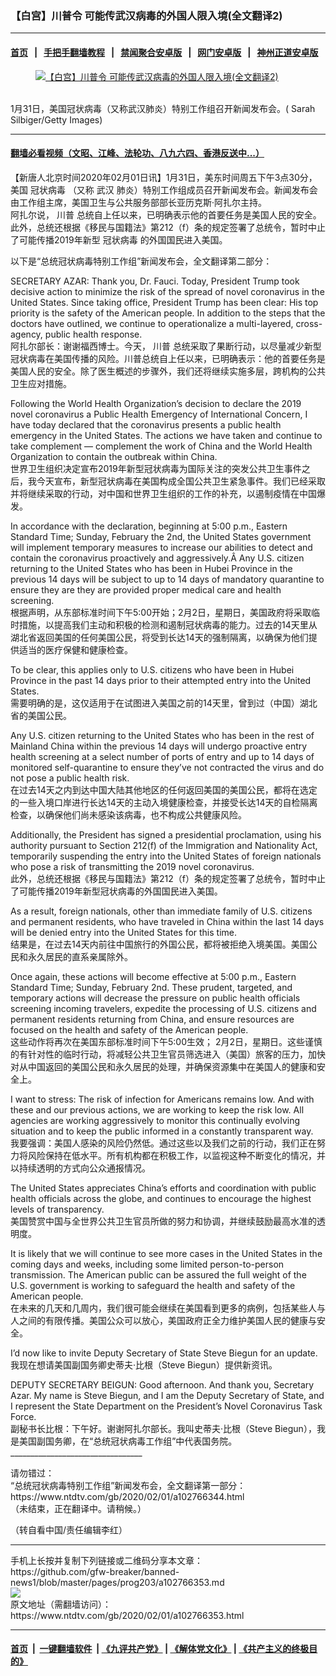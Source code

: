 ### 【白宫】川普令 可能传武汉病毒的外国人限入境(全文翻译2)
------------------------

#### [首页](https://github.com/gfw-breaker/banned-news1/blob/master/README.md) &nbsp;&nbsp;|&nbsp;&nbsp; [手把手翻墙教程](https://github.com/gfw-breaker/guides/wiki) &nbsp;&nbsp;|&nbsp;&nbsp; [禁闻聚合安卓版](https://github.com/gfw-breaker/bn-android) &nbsp;&nbsp;|&nbsp;&nbsp; [网门安卓版](https://github.com/oGate2/oGate) &nbsp;&nbsp;|&nbsp;&nbsp; [神州正道安卓版](https://github.com/SzzdOgate/update) 



<div><div class="featured_image">
 <a href="https://i.ntdtv.com/assets/uploads/2020/02/GettyImages-1197857170.jpg" target="_blank">
  <figure>
   <img alt="【白宫】川普令 可能传武汉病毒的外国人限入境(全文翻译2)" src="https://i.ntdtv.com/assets/uploads/2020/02/GettyImages-1197857170-800x450.jpg"/>
  </figure><br/>
 </a>
 <span class="caption">
  1月31日，美国冠状病毒（又称武汉肺炎）特别工作组召开新闻发布会。( Sarah Silbiger/Getty Images)
 </span>
</div>
</div><hr/>

#### [翻墙必看视频（文昭、江峰、法轮功、八九六四、香港反送中...）](http://167.172.214.107/home.html)

<div><div class="post_content" itemprop="articleBody">
 <p>
  【新唐人北京时间2020年02月01日讯】1月31日，美东时间周五下午3点30分，美国
  <ok href="https://www.ntdtv.com/gb/冠状病毒.htm">
   冠状病毒
  </ok>
  （又称
  <ok href="https://www.ntdtv.com/gb/武汉.htm">
   武汉
  </ok>
  肺炎）特别工作组成员召开新闻发布会。新闻发布会由工作组主席，美国卫生与公共服务部部长亚历克斯·阿扎尔主持。
  <br/>
  阿扎尔说，
  <ok href="https://www.ntdtv.com/gb/川普.htm">
   川普
  </ok>
  总统自上任以来，已明确表示他的首要任务是美国人民的安全。此外，总统还根据《移民与国籍法》第212（f）条的规定签署了总统令，暂时中止了可能传播2019年新型
  <ok href="https://www.ntdtv.com/gb/冠状病毒.htm">
   冠状病毒
  </ok>
  的外国国民进入美国。
 </p>
 <p>
  以下是“总统冠状病毒特别工作组”新闻发布会，全文翻译第二部分：
 </p>
 <p>
  SECRETARY AZAR:  Thank you, Dr. Fauci.  Today, President Trump took decisive action to minimize the risk of the spread of novel coronavirus in the United States.  Since taking office, President Trump has been clear: His top priority is the safety of the American people.  In addition to the steps that the doctors have outlined, we continue to operationalize a multi-layered, cross-agency, public health response.
  <br/>
  阿扎尔部长：谢谢福西博士。今天，
  <ok href="https://www.ntdtv.com/gb/川普.htm">
   川普
  </ok>
  总统采取了果断行动，以尽量减少新型冠状病毒在美国传播的风险。川普总统自上任以来，已明确表示：他的首要任务是美国人民的安全。除了医生概述的步骤外，我们还将继续实施多层，跨机构的公共卫生应对措施。
 </p>
 <p>
  Following the World Health Organization’s decision to declare the 2019 novel coronavirus a Public Health Emergency of International Concern, I have today declared that the coronavirus presents a public health emergency in the United States.  The actions we have taken and continue to take complement — complement the work of China and the World Health Organization to contain the outbreak within China.
  <br/>
  世界卫生组织决定宣布2019年新型冠状病毒为国际关注的突发公共卫生事件之后，我今天宣布，新型冠状病毒在美国构成全国公共卫生紧急事件。我们已经采取并将继续采取的行动，对中国和世界卫生组织的工作的补充，以遏制疫情在中国爆发。
 </p>
 <p>
  In accordance with the declaration, beginning at 5:00 p.m., Eastern Standard Time; Sunday, February the 2nd, the United States government will implement temporary measures to increase our abilities to detect and contain the coronavirus proactively and aggressively.Â  Any U.S. citizen returning to the United States who has been in Hubei Province in the previous 14 days will be subject to up to 14 days of mandatory quarantine to ensure they are they are provided proper medical care and health screening.
  <br/>
  根据声明，从东部标准时间下午5:00开始；2月2日，星期日，美国政府将采取临时措施，以提高我们主动和积极的检测和遏制冠状病毒的能力。过去的14天里从湖北省返回美国的任何美国公民，将受到长达14天的强制隔离，以确保为他们提供适当的医疗保健和健康检查。
 </p>
 <p>
  To be clear, this applies only to U.S. citizens who have been in Hubei Province in the past 14 days prior to their attempted entry into the United States.
  <br/>
  需要明确的是，这仅适用于在试图进入美国之前的14天里，曾到过（中国）湖北省的美国公民。
 </p>
 <p>
  Any U.S. citizen returning to the United States who has been in the rest of Mainland China within the previous 14 days will undergo proactive entry health screening at a select number of ports of entry and up to 14 days of monitored self-quarantine to ensure they’ve not contracted the virus and do not pose a public health risk.
  <br/>
  在过去14天之内到达中国大陆其他地区的任何返回美国的美国公民，都将在选定的一些入境口岸进行长达14天的主动入境健康检查，并接受长达14天的自检隔离检查，以确保他们尚未感染该病毒，也不构成公共健康风险。
 </p>
 <p>
  Additionally, the President has signed a presidential proclamation, using his authority pursuant to Section 212(f) of the Immigration and Nationality Act, temporarily suspending the entry into the United States of foreign nationals who pose a risk of transmitting the 2019 novel coronavirus.
  <br/>
  此外，总统还根据《移民与国籍法》第212（f）条的规定签署了总统令，暂时中止了可能传播2019年新型冠状病毒的外国国民进入美国。
 </p>
 <p>
  As a result, foreign nationals, other than immediate family of U.S. citizens and permanent residents, who have traveled in China within the last 14 days will be denied entry into the United States for this time.
  <br/>
  结果是，在过去14天内前往中国旅行的外国公民，都将被拒绝入境美国。美国公民和永久居民的直系亲属除外。
 </p>
 <p>
  Once again, these actions will become effective at 5:00 p.m., Eastern Standard Time; Sunday, February 2nd.  These prudent, targeted, and temporary actions will decrease the pressure on public health officials screening incoming travelers, expedite the processing of U.S. citizens and permanent residents returning from China, and ensure resources are focused on the health and safety of the American people.
  <br/>
  这些动作将再次在美国东部标准时间下午5:00生效； 2月2日，星期日。这些谨慎的有针对性的临时行动，将减轻公共卫生官员筛选进入（美国）旅客的压力，加快对从中国返回的美国公民和永久居民的处理，并确保资源集中在美国人的健康和安全上。
 </p>
 <p>
  I want to stress: The risk of infection for Americans remains low.  And with these and our previous actions, we are working to keep the risk low.  All agencies are working aggressively to monitor this continually evolving situation and to keep the public informed in a constantly transparent way.
  <br/>
  我要强调：美国人感染的风险仍然低。通过这些以及我们之前的行动，我们正在努力将风险保持在低水平。所有机构都在积极工作，以监视这种不断变化的情况，并以持续透明的方式向公众通报情况。
 </p>
 <p>
  The United States appreciates China’s efforts and coordination with public health officials across the globe, and continues to encourage the highest levels of transparency.
  <br/>
  美国赞赏中国与全世界公共卫生官员所做的努力和协调，并继续鼓励最高水准的透明度。
 </p>
 <p>
  It is likely that we will continue to see more cases in the United States in the coming days and weeks, including some limited person-to-person transmission.  The American public can be assured the full weight of the U.S. government is working to safeguard the health and safety of the American people.
  <br/>
  在未来的几天和几周内，我们很可能会继续在美国看到更多的病例，包括某些人与人之间的有限传播。美国公众可以放心，美国政府正全力维护美国人民的健康与安全。
 </p>
 <p>
  I’d now like to invite Deputy Secretary of State Steve Biegun for an update.
  <br/>
  我现在想请美国副国务卿史蒂夫·比根（Steve Biegun）提供新资讯。
 </p>
 <p>
  DEPUTY SECRETARY BEIGUN:  Good afternoon.  And thank you, Secretary Azar.  My name is Steve Biegun, and I am the Deputy Secretary of State, and I represent the State Department on the President’s Novel Coronavirus Task Force.
  <br/>
  副秘书长比根：下午好。谢谢阿扎尔部长。我叫史蒂夫·比根（Steve Biegun），我是美国副国务卿，在“总统冠状病毒工作组”中代表国务院。
  <br/>
  _________________________________
 </p>
 <p>
  请勿错过：
  <br/>
  “总统冠状病毒特别工作组”新闻发布会，全文翻译第一部分：
  <br/>
  <ok href="https://www.ntdtv.com/gb/2020/02/01/a102766344.html">
   https://www.ntdtv.com/gb/2020/02/01/a102766344.html
  </ok>
  <br/>
  （未结束，正在翻译中。请稍候。）
 </p>
 <p>
  （转自看中国/责任编辑李红）
 </p>
 <div class="single_ad">
 </div>
</div>
</div>
<hr/>
手机上长按并复制下列链接或二维码分享本文章：<br/>
https://github.com/gfw-breaker/banned-news1/blob/master/pages/prog203/a102766353.md <br/>
<a href='https://github.com/gfw-breaker/banned-news1/blob/master/pages/prog203/a102766353.md'><img src='https://github.com/gfw-breaker/banned-news1/blob/master/pages/prog203/a102766353.md.png'/></a> <br/>
原文地址（需翻墙访问）：https://www.ntdtv.com/gb/2020/02/01/a102766353.html


------------------------
#### [首页](https://github.com/gfw-breaker/banned-news1/blob/master/README.md) &nbsp;|&nbsp; [一键翻墙软件](https://github.com/gfw-breaker/nogfw/blob/master/README.md) &nbsp;| [《九评共产党》](https://github.com/gfw-breaker/9ping.md/blob/master/README.md#九评之一评共产党是什么) | [《解体党文化》](https://github.com/gfw-breaker/jtdwh.md/blob/master/README.md) | [《共产主义的终极目的》](https://github.com/gfw-breaker/gczydzjmd.md/blob/master/README.md)


<img src='http://gfw-breaker.win/banned-news/pages/prog203/a102766353.md' width='0px' height='0px'/>